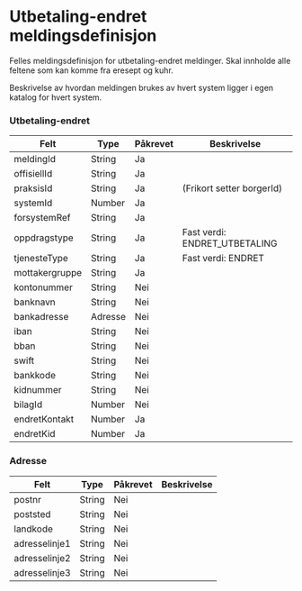 # Utbetaling-endret meldingsdefinisjon

Felles meldingsdefinisjon for utbetaling-endret meldinger. Skal innholde alle feltene som kan komme fra eresept og kuhr.

Beskrivelse av hvordan meldingen brukes av hvert system ligger i egen katalog for hvert system.
### Utbetaling-endret
Felt | Type | Påkrevet | Beskrivelse 
-----|------ |------ |-------------------
meldingId | String | Ja | 
offisiellId |String | Ja |
praksisId | String | Ja | (Frikort setter borgerId)
systemId | Number | Ja |
forsystemRef|String| Ja |
oppdragstype|String| Ja |  Fast verdi: ENDRET_UTBETALING
tjenesteType|String| Ja | Fast verdi: ENDRET
mottakergruppe|String| Ja |
kontonummer | String | Nei
banknavn | String | Nei | 
bankadresse | Adresse | Nei | 
iban | String | Nei | 
bban | String | Nei | 
swift | String | Nei | 
bankkode | String | Nei | 
kidnummer | String | Nei |
bilagId | Number | Nei |
endretKontakt | Number | Ja |  
endretKid | Number | Ja |  

### Adresse
Felt | Type | Påkrevet | Beskrivelse 
-----|----- |----- |--------------------
postnr | String | Nei | 
poststed | String | Nei | 
landkode | String | Nei | 
adresselinje1 | String | Nei |
adresselinje2 | String | Nei |
adresselinje3 | String | Nei |